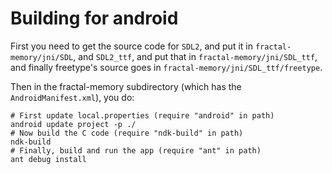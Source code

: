 
Building for android
====================

First you need to get the source code for `SDL2`, and put it in
`fractal-memory/jni/SDL`, and `SDL2_ttf`, and put that in
`fractal-memory/jni/SDL_ttf`, and finally freetype's source goes in
`fractal-memory/jni/SDL_ttf/freetype`.

Then in the fractal-memory subdirectory (which has the
`AndroidManifest.xml`), you do:

    # First update local.properties (require "android" in path)
    android update project -p ./
    # Now build the C code (require "ndk-build" in path)
    ndk-build
    # Finally, build and run the app (require "ant" in path)
    ant debug install

